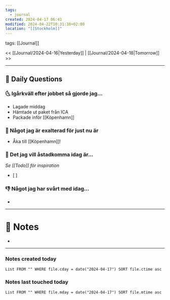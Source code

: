 ```yaml
---
tags:
  - journal
created: 2024-04-17 06:41
modified: 2024-04-22T10:31:38+02:00
location: "[[Stockholm]]"
---
```

tags: [[Journal]] 

<< [[Journal/2024-04-16|Yesterday]] | [[Journal/2024-04-18|Tomorrow]] >>

---
## 📅 Daily Questions
### 🌜 Igårkväll efter jobbet så gjorde jag...
- Lagade middag
- Hämtade ut paket från ICA
- Packade inför [[Köpenhamn]]

### 🙌 Något jag är exalterad för just nu är
- Åka till [[Köpenhamn]]!

### 🚀 Det jag vill åstadkomma idag är...
_Se [[Todo]] för inspiration_
- [ ] 

### 👎 Något jag har svårt med idag...
- 

---
# 📝 Notes
- 
---
### Notes created today
```dataview
List FROM "" WHERE file.cday = date("2024-04-17") SORT file.ctime asc
```
### Notes last touched today
```dataview
List FROM "" WHERE file.mday = date("2024-04-17") SORT file.mtime asc
```